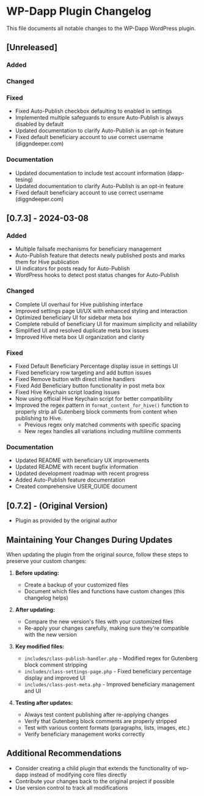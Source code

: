 # WP-Dapp Plugin Changelog

This file documents all notable changes to the WP-Dapp WordPress plugin.

## [Unreleased]
### Added

### Changed

### Fixed
- Fixed Auto-Publish checkbox defaulting to enabled in settings
- Implemented multiple safeguards to ensure Auto-Publish is always disabled by default
- Updated documentation to clarify Auto-Publish is an opt-in feature
- Fixed default beneficiary account to use correct username (diggndeeper.com)

### Documentation
- Updated documentation to include test account information (dapp-tesing)
- Updated documentation to clarify Auto-Publish is an opt-in feature
- Fixed default beneficiary account to use correct username (diggndeeper.com)

## [0.7.3] - 2024-03-08
### Added
- Multiple failsafe mechanisms for beneficiary management
- Auto-Publish feature that detects newly published posts and marks them for Hive publication
- UI indicators for posts ready for Auto-Publish
- WordPress hooks to detect post status changes for Auto-Publish

### Changed
- Complete UI overhaul for Hive publishing interface
- Improved settings page UI/UX with enhanced styling and interaction
- Optimized beneficiary UI for sidebar meta box
- Complete rebuild of beneficiary UI for maximum simplicity and reliability
- Simplified UI and resolved duplicate meta box issues
- Improved Hive meta box UI organization and clarity

### Fixed
- Fixed Default Beneficiary Percentage display issue in settings UI
- Fixed beneficiary row targeting and add button issues
- Fixed Remove button with direct inline handlers
- Fixed Add Beneficiary button functionality in post meta box
- Fixed Hive Keychain script loading issues
- Now using official Hive Keychain script for better compatibility
- Improved the regex pattern in `format_content_for_hive()` function to properly strip all Gutenberg block comments from content when publishing to Hive.
  - Previous regex only matched comments with specific spacing
  - New regex handles all variations including multiline comments

### Documentation
- Updated README with beneficiary UX improvements
- Updated README with recent bugfix information
- Updated development roadmap with recent progress
- Added Auto-Publish feature documentation
- Created comprehensive USER_GUIDE document

## [0.7.2] - (Original Version)
- Plugin as provided by the original author

## Maintaining Your Changes During Updates

When updating the plugin from the original source, follow these steps to preserve your custom changes:

1. **Before updating:**
   - Create a backup of your customized files
   - Document which files and functions have custom changes (this changelog helps)

2. **After updating:**
   - Compare the new version's files with your customized files
   - Re-apply your changes carefully, making sure they're compatible with the new version

3. **Key modified files:**
   - `includes/class-publish-handler.php` - Modified regex for Gutenberg block comment stripping
   - `includes/class-settings-page.php` - Fixed beneficiary percentage display and improved UI
   - `includes/class-post-meta.php` - Improved beneficiary management and UI

4. **Testing after updates:**
   - Always test content publishing after re-applying changes
   - Verify that Gutenberg block comments are properly stripped
   - Test with various content formats (paragraphs, lists, images, etc.)
   - Verify beneficiary management works correctly

## Additional Recommendations

- Consider creating a child plugin that extends the functionality of wp-dapp instead of modifying core files directly
- Contribute your changes back to the original project if possible
- Use version control to track all modifications 